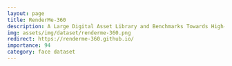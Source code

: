 ```yaml
---
layout: page
title: RenderMe-360
description: A Large Digital Asset Library and Benchmarks Towards High-fidelity Head Avatars
img: assets/img/dataset/renderme-360.png
redirect: https://renderme-360.github.io/
importance: 94
category: face dataset
---
```



